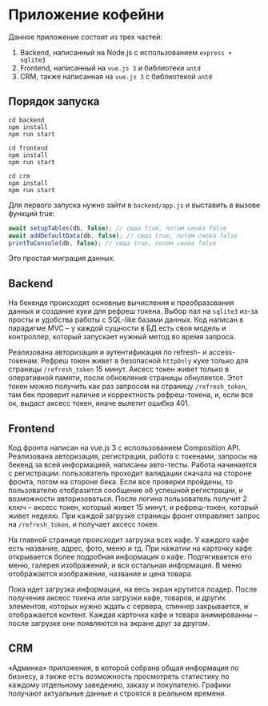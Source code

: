 # Приложение кофейни

Данное приложение состоит из трех частей:
1. Backend, написанный на Node.js с использованием `express + sqlite3`
2. Frontend, написанный на `vue.js 3` и библиотеки `antd`
3. CRM, также написанная на `vue.js 3` с библиотекой `antd`

## Порядок запуска
```shell
cd backend
npm install
npm run start

cd frontend
npm install
npm run start

cd crm
npm install
npm run start
```
Для первого запуска нужно зайти в `backend/app.js` и выставить в вызове функций true:
```javascript
await setupTables(db, false); // сюда true, потом снова false
await addDefaultData(db, false); // сюда true, потом снова false
printToConsole(db, false); // сюда true, потом снова false
```
Это простая миграция данных.

## Backend
На бекенде происходят основные вычисления и преобразования данных и создание куки для рефреш токена. 
Выбор пал на `sqlite3` из-за просты и удобства работы с SQL-like базами данных. Код написан в парадигме MVC – 
у каждой сущности в БД есть своя модель и контроллер, который запускает нужный метод во время запроса.

Реализована авторизация и аутентификация по refresh- и access-токенам. 
Рефреш токен живет в безопасной `httpOnly` куке только для страницы `/refresh_token` 15 минут. 
Аксесс токен живет только в оперативной памяти, после обновления страницы обнуляется. Этот токен можно получить как раз 
запросом на страницу `/refresh_token`, там бек проверит наличие и корректность рефреш-токена, и, если все ок,
выдаст аксесс токен, иначе вылетит ошибка 401.

## Frontend
Код фронта написан на vue.js 3 с использованием Composition API. Реализована авторизация, регистрация, работа с токенами,
запросы на бекенд за всей информацией, написаны авто-тесты.
Работа начинается с регистрации: пользователь проходит валидации сначала на стороне фронта, потом на стороне бека.
Если все проверки пройдены, то пользователю отобразится сообщение об успешной регистрации, и возможности авторизоваться.
После логина пользователь получит 2 ключ – аксесс токен, который живет 15 минут, и рефреш-токен, который живет неделю.
При каждой загрузке страницы фронт отправляет запрос на `/refresh_token`, и получает аксесс токен.

На главной странице происходит загрузка всех кафе. У каждого кафе есть название, адрес, фото, меню и тд.
При нажатии на карточку кафе открывается более подробная информация о кафе. Подтягивается его меню, галерея изображений,
и вся остальная информация. В меню отображается изображение, название и цена товара. 

Пока идет загрузка информации, на весь экран крутится лоадер. После получения аксесс токена или загрузки кафе, товаров,
и других элементов, которых нужно ждать с сервера, спиннер закрывается, и отображается контент.
Каждая карточка кафе и товара анимированны – после загрузке они появляются на экране друг за другом.

## CRM
«Админка» приложения, в которой собрана общая информация по бизнесу, а также есть возможность просмотреть статистику 
по каждому отдельному заведению, заказу и покупателю. Графики получают актуальные данные и строятся в реальном времени.
